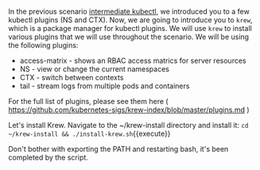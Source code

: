 In the previous scenario [intermediate kubectl](site), we introduced you to a few kubectl plugins (NS and CTX). Now, we are going to introduce you to `krew`, which is a package manager for kubectl plugins. We will use `krew` to install various plugins that we will use throughout the scenario. We will be using the following plugins:

- access-matrix - shows an RBAC access matrics for server resources
- NS - view or change the current namespaces
- CTX - switch between contexts
- tail - stream logs from multiple pods and containers

For the full list of plugins, please see them here ( https://github.com/kubernetes-sigs/krew-index/blob/master/plugins.md )

Let's install Krew. Navigate to the ~/krew-install directory and install it:
`cd ~/krew-install && ./install-krew.sh`{{execute}}

Don't bother with exporting the PATH and restarting bash, it's been completed by the script.